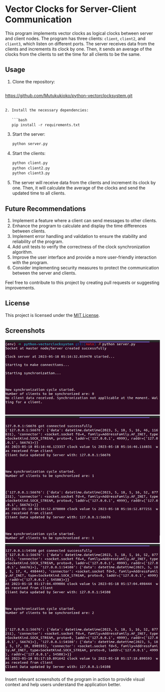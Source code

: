 # Vector Clocks for Server-Client Communication

This program implements vector clocks as logical clocks between server and client nodes. The program has three clients: `client`, `client2`, and `client3`, which listen on different ports. The server receives data from the clients and increments its clock by one. Then, it sends an average of the clocks from the clients to set the time for all clients to be the same.

## Usage

1. Clone the repository:

   ```bash
https://github.com/Mutukukioko/python-vectorclocksystem.git
```

2. Install the necessary dependencies:

   ```bash
   pip install -r requirements.txt
   ```

3. Start the server:

   ```bash
   python server.py
   ```

4. Start the clients:

   ```bash
   python client.py
   python client2.py
   python client3.py
   ```

5. The server will receive data from the clients and increment its clock by one. Then, it will calculate the average of the clocks and send the updated time to all clients.

## Future Recommendations

1. Implement a feature where a client can send messages to other clients.
2. Enhance the program to calculate and display the time differences between clients.
3. Implement error handling and validation to ensure the stability and reliability of the program.
4. Add unit tests to verify the correctness of the clock synchronization algorithm.
5. Improve the user interface and provide a more user-friendly interaction with the program.
6. Consider implementing security measures to protect the communication between the server and clients.

Feel free to contribute to this project by creating pull requests or suggesting improvements.

## License

This project is licensed under the [MIT License](LICENSE).

## Screenshots

![Screenshot 1](img/server_no_clients.png)
![Screenshot 2](img/cclient_1.png)
![Screenshot 3](img/clients_2.png)

Insert relevant screenshots of the program in action to provide visual context and help users understand the application better.
